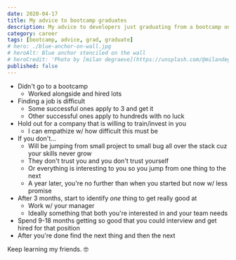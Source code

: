 ```yaml
---
date: 2020-04-17
title: My advice to bootcamp graduates
description: My advice to developers just graduating from a bootcamp on finding a good first job and successfully growing their career from the start
category: career
tags: [bootcamp, advice, grad, graduate]
# hero: ./blue-anchor-on-wall.jpg
# heroAlt: Blue anchor stenciled on the wall
# heroCredit: 'Photo by [milan degraeve](https://unsplash.com/@milandegraeve)'
published: false
---
```


- Didn't go to a bootcamp
  - Worked alongside and hired lots
- Finding a job is difficult
  - Some successful ones apply to 3 and get it
  - Other successful ones apply to hundreds with no luck
- Hold out for a company that is willing to train/invest in you
  - I can empathize w/ how difficult this must be
- If you don't...
  - Will be jumping from small project to small bug all over the stack cuz your skills never grow
  - They don't trust you and you don't trust yourself
  - Or everything is interesting to you so you jump from one thing to the next
  - A year later, you're no further than when you started but now w/ less promise
- After 3 months, start to identify _one_ thing to get really good at
  - Work w/ your manager
  - Ideally something that both you're interested in and your team needs
- Spend 9-18 months getting so good that you could interview and get hired for that position
- After you're done find the next thing and then the next

Keep learning my friends. 🤓
